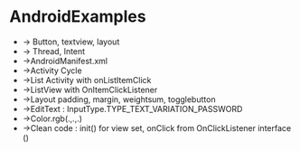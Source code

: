 # AndroidExamples
-  -> Button, textview, layout
-  -> Thread, Intent
-  ->AndroidManifest.xml
-  ->Activity Cycle
- ->List Activity with onListItemClick
- ->ListView with OnItemClickListener
-  ->Layout padding, margin, weightsum, togglebutton
-  ->EditText : InputType.TYPE_TEXT_VARIATION_PASSWORD
-  ->Color.rgb(.,.,.)
-  ->Clean code : init() for view set, onClick from OnClickListener interface () 
  
